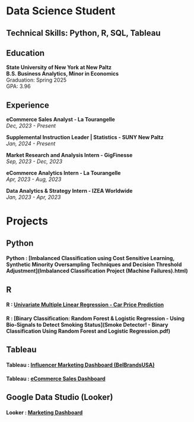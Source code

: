 # Data Science Student

## Technical Skills: Python, R, SQL, Tableau

## Education  
**State University of New York at New Paltz**  
**B.S. Business Analytics, Minor in Economics**  
Graduation: Spring 2025  
GPA: 3.96

## Experience

**eCommerce Sales Analyst - La Tourangelle**  
*Dec, 2023 - Present*

**Supplemental Instruction Leader | Statistics - SUNY New Paltz**  
*Jan, 2024 - Present*

**Market Research and Analysis Intern - GigFinesse**  
*Sep, 2023 - Dec, 2023*

**eCommerce Analytics Intern - La Tourangelle**  
*Apr, 2023 - Aug, 2023*

**Data Analytics & Strategy Intern - IZEA Worldwide**  
*Jan, 2023 - Apr, 2023*


# Projects

## Python
#### Python : [Imbalanced Classification using Cost Sensitive Learning, Synthetic Minority Oversampling Techniques and Decision Threshold Adjustment](Imbalanced Classification Project (Machine Failures).html)

## R  
#### R : [Univariate Multiple Linear Regression - Car Price Prediction](Multi-Linear-Reg-Car-Proj.pdf)
#### R : [Binary Classification: Random Forest & Logistic Regression - Using Bio-Signals to Detect Smoking Status](Smoke Detector! - Binary Classification Using Random Forest and Logistic Regression.pdf)

## Tableau  
#### Tableau : [Influencer Marketing Dashboard (BelBrandsUSA)](https://public.tableau.com/views/BelBrandsDashboard-FAKE-DATA/Dashboard1?:language=en-US&publish=yes&:display_count=n&:origin=viz_share_link)
#### Tableau : [eCommerce Sales Dashboard](https://public.tableau.com/views/eCommerceMockDashboard/Dashboard2?:language=en-US&:display_count=n&:origin=viz_share_link)

## Google Data Studio (Looker)  
#### Looker : [Marketing Dashboard](https://lookerstudio.google.com/reporting/96cfa7c6-17e4-42d7-b87c-71b1a6b131ce)



